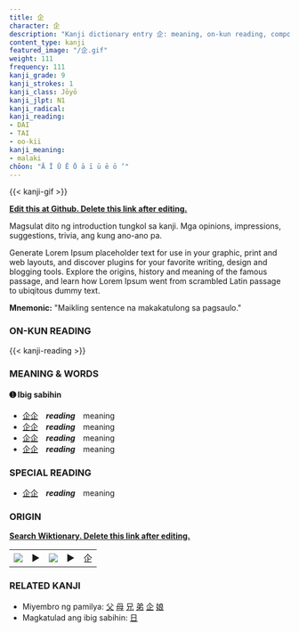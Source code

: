 ```yaml
---
title: 企
character: 企
description: "Kanji dictionary entry 企: meaning, on-kun reading, compounds, origin, related kanji"
content_type: kanji
featured_image: "/企.gif"
weight: 111
frequency: 111
kanji_grade: 9
kanji_strokes: 1
kanji_class: Jōyō
kanji_jlpt: N1
kanji_radical: 
kanji_reading: 
- DAI
- TAI
- oo-kii
kanji_meaning:
- malaki
chōon: "Ā Ī Ū Ē Ō ā ī ū ē ō ’"
---
```

[//]: # (Don't edit the line below. Kanji animated GIF code is automatically generated.)
{{< kanji-gif >}}

[//]: # (Edit below this line.)

**[Edit this at Github. Delete this link after editing.](https://github.com/tim0g/tim/tree/main/content/kanji/企/index.md)**

Magsulat dito ng introduction tungkol sa kanji. Mga opinions, impressions, suggestions, trivia, ang kung ano-ano pa.

Generate Lorem Ipsum placeholder text for use in your graphic, print and web layouts, and discover plugins for your favorite writing, design and blogging tools. Explore the origins, history and meaning of the famous passage, and learn how Lorem Ipsum went from scrambled Latin passage to ubiqitous dummy text.
 
**Mnemonic:** "Maikling sentence na makakatulong sa pagsaulo."

### ON-KUN READING

[//]: # (Don't edit the line below. ON-KUN READING code is automatically generated.)
{{< kanji-reading >}}

### MEANING & WORDS

#### ➊ **Ibig sabihin**
  - [企](../企)[企](../企)　***reading***　meaning
  - [企](../企)[企](../企)　***reading***　meaning
  - [企](../企)[企](../企)　***reading***　meaning
  - [企](../企)[企](../企)　***reading***　meaning

### SPECIAL READING
  - [企](../企)[企](../企)　***reading***　meaning

### ORIGIN

**[Search Wiktionary. Delete this link after editing.](https://wiktionary.org/wiki/企)**
<table class="kanji-table"><tr><td>
<img src="60px-企-bronze.svg.png">
</td><td>▶</td><td>
<img src="60px-企-oracle.svg.png">
</td><td>▶</td>
<td class="kanji-origin">企</td>
</tr></table>

### RELATED KANJI
- Miyembro ng pamilya: [父](../父) [母](../母) [兄](../兄) [弟](../弟) [企](../企) [娘](../娘)
- Magkatulad ang ibig sabihin: [日](../日)
